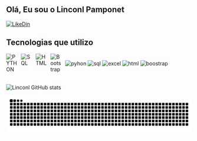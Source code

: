 ## Olá, Eu sou o Linconl Pamponet

[![LikeDin](https://img.shields.io/badge/LinkedIn-0077B5?style=for-the-badge&logo=linkedin&logoColor=white)](https://www.linkedin.com/in/linconl-pamponet-768905316) 


## Tecnologias que utilizo
<img 
    align="left" 
    alt="PYTHON"
    title="PYTHON" 
    width="30px" 
    style="padding-right: 10px;" 
   src="https://cdn.jsdelivr.net/gh/devicons/devicon@latest/icons/python/python-original.svg" 
/>

<img 
    align="left" 
    alt="SQL"
    title="SQL" 
    width="30px" 
    style="padding-right: 10px;" 
     src="https://cdn.jsdelivr.net/gh/devicons/devicon@latest/icons/azuresqldatabase/azuresqldatabase-original.svg"          
/>

   
<img 
    align="left" 
    alt="HTML"
    title="HTML" 
    width="30px" 
    style="padding-right: 10px;" 
    src="https://cdn.jsdelivr.net/gh/devicons/devicon@latest/icons/html5/html5-original.svg" 
/>
<img 
    align="left" 
    alt="Bootstrap"
    title="Bootstrap" 
    width="30px" 
    style="padding-right: 10px;" 
    src="https://cdn.jsdelivr.net/gh/devicons/devicon@latest/icons/bootstrap/bootstrap-original.svg" 
/>
<div style="display: inline_block"><br/>
<img align="center" alt=pyhon src="https://img.shields.io/badge/Python-14354C?style=for-the-badge&logo=python&logoColor=white"/>
<img align="center" alt=sql src="https://img.shields.io/badge/SQL-005C84?style=for-the-badge&logo=mysql&logoColor=white"/>
<img align="center" alt=excel src="https://img.shields.io/badge/Excel-217346?style=for-the-badge&logo=microsoft-excel&logoColor=white"/>
<img align="center" alt=html src="https://img.shields.io/badge/HTML5-E34F26?style=for-the-badge&logo=html5&logoColor=white"/>
<img align="center" alt=boostrap src="https://img.shields.io/badge/Bootstrap-563D7C?style=for-the-badge&logo=bootstrap&logoColor=white"/>


</div>
<br></br>


![Linconl GitHub stats](https://github-readme-stats.vercel.app/api?username=linconl&show_icons=true&theme=radical)

<picture align="center">
  <source media="(prefers-color-scheme: dark)" srcset="https://raw.githubusercontent.com/linconlpamponet/linconl/output/github-contribution-grid-snake-dark.svg">
  <source media="(prefers-color-scheme: light)" srcset="https://raw.githubusercontent.com/linconlpamponet/linconlpamponet/output/github-contribution-grid-snake-dark.svg">
  <img align="center" alt="github contribution grid snake animation" src="https://raw.githubusercontent.com/linconlpamponet/linconlpamponet/output/github-contribution-grid-snake.svg">
</picture>


